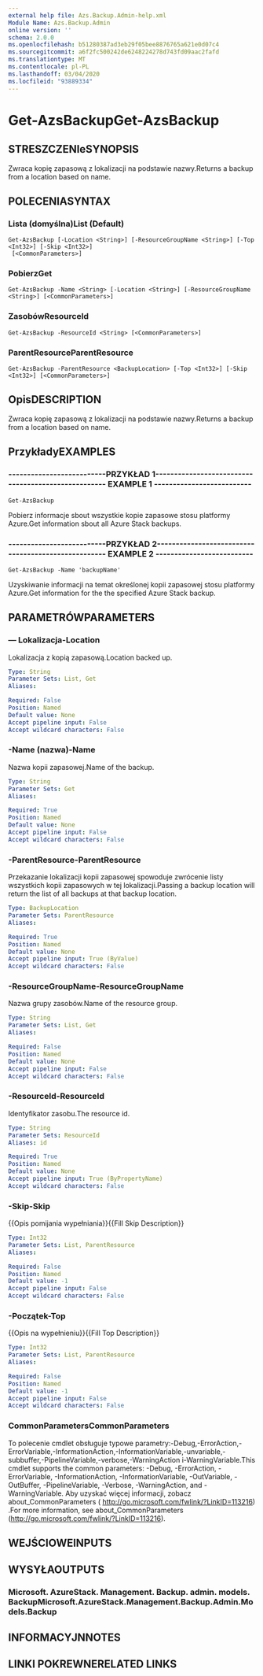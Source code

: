 ```yaml
---
external help file: Azs.Backup.Admin-help.xml
Module Name: Azs.Backup.Admin
online version: ''
schema: 2.0.0
ms.openlocfilehash: b51280387ad3eb29f05bee8876765a621e0d07c4
ms.sourcegitcommit: a6f2fc500242de6248224278d743fd09aac2fafd
ms.translationtype: MT
ms.contentlocale: pl-PL
ms.lasthandoff: 03/04/2020
ms.locfileid: "93889334"
---
```

# <span data-ttu-id="f0427-101">Get-AzsBackup</span><span class="sxs-lookup"><span data-stu-id="f0427-101">Get-AzsBackup</span></span>

## <span data-ttu-id="f0427-102">STRESZCZENIe</span><span class="sxs-lookup"><span data-stu-id="f0427-102">SYNOPSIS</span></span>
<span data-ttu-id="f0427-103">Zwraca kopię zapasową z lokalizacji na podstawie nazwy.</span><span class="sxs-lookup"><span data-stu-id="f0427-103">Returns a backup from a location based on name.</span></span>

## <span data-ttu-id="f0427-104">POLECENIA</span><span class="sxs-lookup"><span data-stu-id="f0427-104">SYNTAX</span></span>

### <span data-ttu-id="f0427-105">Lista (domyślna)</span><span class="sxs-lookup"><span data-stu-id="f0427-105">List (Default)</span></span>
```
Get-AzsBackup [-Location <String>] [-ResourceGroupName <String>] [-Top <Int32>] [-Skip <Int32>]
 [<CommonParameters>]
```

### <span data-ttu-id="f0427-106">Pobierz</span><span class="sxs-lookup"><span data-stu-id="f0427-106">Get</span></span>
```
Get-AzsBackup -Name <String> [-Location <String>] [-ResourceGroupName <String>] [<CommonParameters>]
```

### <span data-ttu-id="f0427-107">Zasobów</span><span class="sxs-lookup"><span data-stu-id="f0427-107">ResourceId</span></span>
```
Get-AzsBackup -ResourceId <String> [<CommonParameters>]
```

### <span data-ttu-id="f0427-108">ParentResource</span><span class="sxs-lookup"><span data-stu-id="f0427-108">ParentResource</span></span>
```
Get-AzsBackup -ParentResource <BackupLocation> [-Top <Int32>] [-Skip <Int32>] [<CommonParameters>]
```

## <span data-ttu-id="f0427-109">Opis</span><span class="sxs-lookup"><span data-stu-id="f0427-109">DESCRIPTION</span></span>
<span data-ttu-id="f0427-110">Zwraca kopię zapasową z lokalizacji na podstawie nazwy.</span><span class="sxs-lookup"><span data-stu-id="f0427-110">Returns a backup from a location based on name.</span></span>

## <span data-ttu-id="f0427-111">Przykłady</span><span class="sxs-lookup"><span data-stu-id="f0427-111">EXAMPLES</span></span>

### <span data-ttu-id="f0427-112">--------------------------PRZYKŁAD 1--------------------------</span><span class="sxs-lookup"><span data-stu-id="f0427-112">-------------------------- EXAMPLE 1 --------------------------</span></span>
```
Get-AzsBackup
```

<span data-ttu-id="f0427-113">Pobierz informacje sbout wszystkie kopie zapasowe stosu platformy Azure.</span><span class="sxs-lookup"><span data-stu-id="f0427-113">Get information sbout all Azure Stack backups.</span></span>

### <span data-ttu-id="f0427-114">--------------------------PRZYKŁAD 2--------------------------</span><span class="sxs-lookup"><span data-stu-id="f0427-114">-------------------------- EXAMPLE 2 --------------------------</span></span>
```
Get-AzsBackup -Name 'backupName'
```

<span data-ttu-id="f0427-115">Uzyskiwanie informacji na temat określonej kopii zapasowej stosu platformy Azure.</span><span class="sxs-lookup"><span data-stu-id="f0427-115">Get information for the the specified Azure Stack backup.</span></span>

## <span data-ttu-id="f0427-116">PARAMETRÓW</span><span class="sxs-lookup"><span data-stu-id="f0427-116">PARAMETERS</span></span>

### <span data-ttu-id="f0427-117">— Lokalizacja</span><span class="sxs-lookup"><span data-stu-id="f0427-117">-Location</span></span>
<span data-ttu-id="f0427-118">Lokalizacja z kopią zapasową.</span><span class="sxs-lookup"><span data-stu-id="f0427-118">Location backed up.</span></span>

```yaml
Type: String
Parameter Sets: List, Get
Aliases: 

Required: False
Position: Named
Default value: None
Accept pipeline input: False
Accept wildcard characters: False
```

### <span data-ttu-id="f0427-119">-Name (nazwa)</span><span class="sxs-lookup"><span data-stu-id="f0427-119">-Name</span></span>
<span data-ttu-id="f0427-120">Nazwa kopii zapasowej.</span><span class="sxs-lookup"><span data-stu-id="f0427-120">Name of the backup.</span></span>

```yaml
Type: String
Parameter Sets: Get
Aliases: 

Required: True
Position: Named
Default value: None
Accept pipeline input: False
Accept wildcard characters: False
```

### <span data-ttu-id="f0427-121">-ParentResource</span><span class="sxs-lookup"><span data-stu-id="f0427-121">-ParentResource</span></span>
<span data-ttu-id="f0427-122">Przekazanie lokalizacji kopii zapasowej spowoduje zwrócenie listy wszystkich kopii zapasowych w tej lokalizacji.</span><span class="sxs-lookup"><span data-stu-id="f0427-122">Passing a backup location will return the list of all backups at that backup location.</span></span>

```yaml
Type: BackupLocation
Parameter Sets: ParentResource
Aliases: 

Required: True
Position: Named
Default value: None
Accept pipeline input: True (ByValue)
Accept wildcard characters: False
```

### <span data-ttu-id="f0427-123">-ResourceGroupName</span><span class="sxs-lookup"><span data-stu-id="f0427-123">-ResourceGroupName</span></span>
<span data-ttu-id="f0427-124">Nazwa grupy zasobów.</span><span class="sxs-lookup"><span data-stu-id="f0427-124">Name of the resource group.</span></span>

```yaml
Type: String
Parameter Sets: List, Get
Aliases: 

Required: False
Position: Named
Default value: None
Accept pipeline input: False
Accept wildcard characters: False
```

### <span data-ttu-id="f0427-125">-ResourceId</span><span class="sxs-lookup"><span data-stu-id="f0427-125">-ResourceId</span></span>
<span data-ttu-id="f0427-126">Identyfikator zasobu.</span><span class="sxs-lookup"><span data-stu-id="f0427-126">The resource id.</span></span>

```yaml
Type: String
Parameter Sets: ResourceId
Aliases: id

Required: True
Position: Named
Default value: None
Accept pipeline input: True (ByPropertyName)
Accept wildcard characters: False
```

### <span data-ttu-id="f0427-127">-Skip</span><span class="sxs-lookup"><span data-stu-id="f0427-127">-Skip</span></span>
<span data-ttu-id="f0427-128">{{Opis pomijania wypełniania}}</span><span class="sxs-lookup"><span data-stu-id="f0427-128">{{Fill Skip Description}}</span></span>

```yaml
Type: Int32
Parameter Sets: List, ParentResource
Aliases: 

Required: False
Position: Named
Default value: -1
Accept pipeline input: False
Accept wildcard characters: False
```

### <span data-ttu-id="f0427-129">-Początek</span><span class="sxs-lookup"><span data-stu-id="f0427-129">-Top</span></span>
<span data-ttu-id="f0427-130">{{Opis na wypełnieniu}}</span><span class="sxs-lookup"><span data-stu-id="f0427-130">{{Fill Top Description}}</span></span>

```yaml
Type: Int32
Parameter Sets: List, ParentResource
Aliases: 

Required: False
Position: Named
Default value: -1
Accept pipeline input: False
Accept wildcard characters: False
```

### <span data-ttu-id="f0427-131">CommonParameters</span><span class="sxs-lookup"><span data-stu-id="f0427-131">CommonParameters</span></span>
<span data-ttu-id="f0427-132">To polecenie cmdlet obsługuje typowe parametry:-Debug,-ErrorAction,-ErrorVariable,-InformationAction,-InformationVariable,-unvariable,-subbuffer,-PipelineVariable,-verbose,-WarningAction i-WarningVariable.</span><span class="sxs-lookup"><span data-stu-id="f0427-132">This cmdlet supports the common parameters: -Debug, -ErrorAction, -ErrorVariable, -InformationAction, -InformationVariable, -OutVariable, -OutBuffer, -PipelineVariable, -Verbose, -WarningAction, and -WarningVariable.</span></span> <span data-ttu-id="f0427-133">Aby uzyskać więcej informacji, zobacz about_CommonParameters ( http://go.microsoft.com/fwlink/?LinkID=113216) .</span><span class="sxs-lookup"><span data-stu-id="f0427-133">For more information, see about_CommonParameters (http://go.microsoft.com/fwlink/?LinkID=113216).</span></span>

## <span data-ttu-id="f0427-134">WEJŚCIOWE</span><span class="sxs-lookup"><span data-stu-id="f0427-134">INPUTS</span></span>

## <span data-ttu-id="f0427-135">WYSYŁA</span><span class="sxs-lookup"><span data-stu-id="f0427-135">OUTPUTS</span></span>

### <span data-ttu-id="f0427-136">Microsoft. AzureStack. Management. Backup. admin. models. Backup</span><span class="sxs-lookup"><span data-stu-id="f0427-136">Microsoft.AzureStack.Management.Backup.Admin.Models.Backup</span></span>

## <span data-ttu-id="f0427-137">INFORMACYJN</span><span class="sxs-lookup"><span data-stu-id="f0427-137">NOTES</span></span>

## <span data-ttu-id="f0427-138">LINKI POKREWNE</span><span class="sxs-lookup"><span data-stu-id="f0427-138">RELATED LINKS</span></span>

